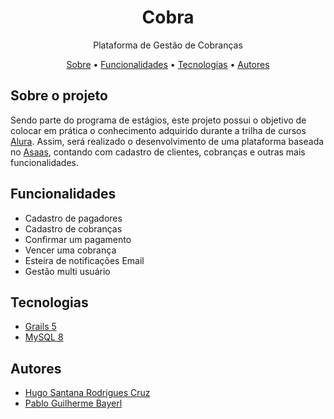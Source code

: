 <h1 align="center">Cobra</h1>
<p align="center">Plataforma de Gestão de Cobranças</p>
<p align="center">
    <a href="#sobre-o-projeto">Sobre</a> •
    <a href="#funcionalidades">Funcionalidades</a> •
    <a href="#tecnologias">Tecnologias</a> •
    <a href="#autores">Autores</a>
</p>

## Sobre o projeto

Sendo parte do programa de estágios, este projeto possui o objetivo de colocar em prática o conhecimento adquirido durante a trilha de cursos [Alura](https://www.alura.com.br/). Assim, será realizado o desenvolvimento de uma plataforma baseada no [Asaas](https://www.asaas.com/), contando com cadastro de clientes, cobranças e outras mais funcionalidades.

## Funcionalidades

- Cadastro de pagadores
- Cadastro de cobranças
- Confirmar um pagamento
- Vencer uma cobrança
- Esteira de notificações Email
- Gestão multi usuário

## Tecnologias

- [Grails 5](https://grails.org/)
- [MySQL 8](https://www.mysql.com/)

## Autores

- [Hugo Santana Rodrigues Cruz](https://github.com/HugoSRCruz)
- [Pablo Guilherme Bayerl](https://github.com/pablo-asaas)